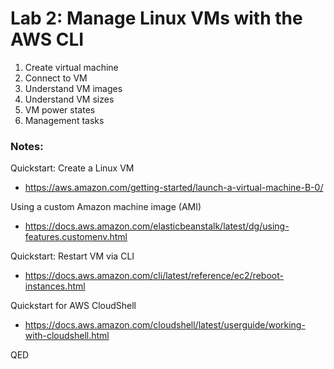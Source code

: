 # Lab 2: Manage Linux VMs with the AWS CLI

1. Create virtual machine
2. Connect to VM
3. Understand VM images
4. Understand VM sizes
5. VM power states
6. Management tasks

### Notes:

Quickstart: Create a Linux VM
* https://aws.amazon.com/getting-started/launch-a-virtual-machine-B-0/

Using a custom Amazon machine image (AMI)
* https://docs.aws.amazon.com/elasticbeanstalk/latest/dg/using-features.customenv.html

Quickstart: Restart VM via CLI
* https://docs.aws.amazon.com/cli/latest/reference/ec2/reboot-instances.html

Quickstart for AWS CloudShell
* https://docs.aws.amazon.com/cloudshell/latest/userguide/working-with-cloudshell.html


QED
